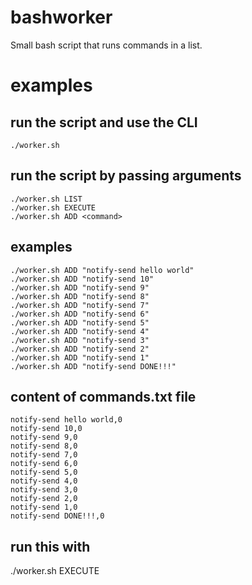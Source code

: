 # bashworker
Small bash script that runs commands in a list.

# examples

## run the script and use the CLI
```./worker.sh```

## run the script by passing arguments
```
./worker.sh LIST
./worker.sh EXECUTE
./worker.sh ADD <command>
```

## examples
```
./worker.sh ADD "notify-send hello world"
./worker.sh ADD "notify-send 10"
./worker.sh ADD "notify-send 9"
./worker.sh ADD "notify-send 8"
./worker.sh ADD "notify-send 7"
./worker.sh ADD "notify-send 6"
./worker.sh ADD "notify-send 5"
./worker.sh ADD "notify-send 4"
./worker.sh ADD "notify-send 3"
./worker.sh ADD "notify-send 2"
./worker.sh ADD "notify-send 1"
./worker.sh ADD "notify-send DONE!!!"
```

## content of commands.txt file
```
notify-send hello world,0
notify-send 10,0
notify-send 9,0
notify-send 8,0
notify-send 7,0
notify-send 6,0
notify-send 5,0
notify-send 4,0
notify-send 3,0
notify-send 2,0
notify-send 1,0
notify-send DONE!!!,0
```

## run this with
./worker.sh EXECUTE
